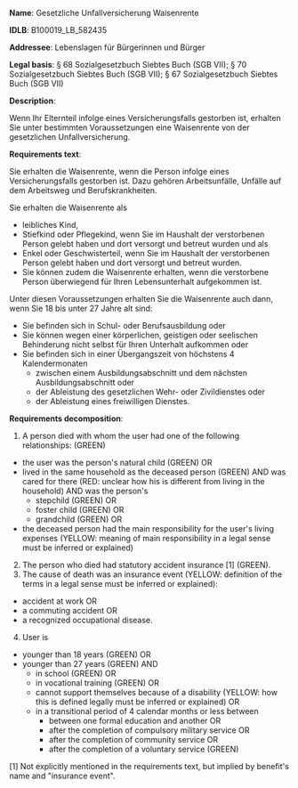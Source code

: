 <b>Name</b>: Gesetzliche Unfallversicherung Waisenrente

<b>IDLB</b>: B100019_LB_582435

<b>Addressee</b>: Lebenslagen für Bürgerinnen und Bürger

<b>Legal basis</b>: § 68 Sozialgesetzbuch Siebtes Buch (SGB VII); § 70 Sozialgesetzbuch Siebtes Buch (SGB VII); § 67 Sozialgesetzbuch Siebtes Buch (SGB VII)

<b>Description</b>: 

Wenn Ihr Elternteil infolge eines Versicherungsfalls gestorben ist, erhalten
Sie unter bestimmten Voraussetzungen eine Waisenrente von der gesetzlichen
Unfallversicherung.

<b>Requirements text</b>:

Sie erhalten die Waisenrente, wenn die Person infolge eines Versicherungsfalls gestorben ist. Dazu gehören Arbeitsunfälle, Unfälle auf dem Arbeitsweg und Berufskrankheiten.

Sie erhalten die Waisenrente als

  * leibliches Kind,
  * Stiefkind oder Pflegekind, wenn Sie im Haushalt der verstorbenen Person gelebt haben und dort versorgt und betreut wurden und als
  * Enkel oder Geschwisterteil, wenn Sie im Haushalt der verstorbenen Person gelebt haben und dort versorgt und betreut wurden.
  * Sie können zudem die Waisenrente erhalten, wenn die verstorbene Person überwiegend für Ihren Lebensunterhalt aufgekommen ist.

Unter diesen Voraussetzungen erhalten Sie die Waisenrente auch dann, wenn Sie 18 bis unter 27 Jahre alt sind:

  * Sie befinden sich in Schul- oder Berufsausbildung oder
  * Sie können wegen einer körperlichen, geistigen oder seelischen Behinderung nicht selbst für Ihren Unterhalt aufkommen oder
  * Sie befinden sich in einer Übergangszeit von höchstens 4 Kalendermonaten 
    * zwischen einem Ausbildungsabschnitt und dem nächsten Ausbildungsabschnitt oder
    * der Ableistung des gesetzlichen Wehr- oder Zivildienstes oder
    * der Ableistung eines freiwilligen Dienstes.

<b>Requirements decomposition</b>:

1. A person died with whom the user had one of the following relationships: (GREEN)
  - the user was the person's natural child (GREEN) OR
  - lived in the same household as the deceased person (GREEN) AND was cared for there (RED: unclear how his is different from living in the household) AND was the person's
    - stepchild (GREEN) OR 
    - foster child (GREEN) OR 
    - grandchild (GREEN) OR
  - the deceased person had the main responsibility for the user's living expenses (YELLOW: meaning of main responsibility in a legal sense must be inferred or explained)
2. The person who died had statutory accident insurance [1] (GREEN).
3. The cause of death was an insurance event (YELLOW: definition of the terms in a legal sense must be inferred or explained):
  - accident at work OR 
  - a commuting accident OR
  - a recognized occupational disease.
4. User is 
  - younger than 18 years (GREEN) OR
  - younger than 27 years (GREEN) AND
    - in school (GREEN) OR
    - in vocational training (GREEN) OR
    - cannot support themselves because of a disability (YELLOW: how this is defined legally must be inferred or explained) OR
    - in a transitional period of 4 calendar months or less between
      - between one formal education and another OR
      - after the completion of compulsory military service OR 
      - after the completion of community service OR
      - after the completion of a voluntary service
      (GREEN)

[1] Not explicitly mentioned in the requirements text, but implied by benefit's name and "insurance event".